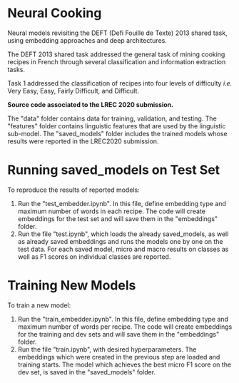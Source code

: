 # Neural Cooking

Neural models revisiting the DEFT (Defi Fouille de Texte) 2013 shared task, using embedding approaches and deep architectures. 

The DEFT 2013 shared task addressed the general task of mining cooking recipes in French through several classification and information extraction tasks. 

Task 1 addressed the classification of recipes into four levels of difficulty *i.e.* Very Easy, Easy, Fairly Difficult, and Difficult. 

**Source code associated to the LREC 2020 submission.**

The "data" folder contains data for training, validation, and testing.
The "features" folder contains linguistic features that are used by the linguistic sub-model.
The "saved_models" folder includes the trained models whose results were reported in the LREC2020 submission.

# Running saved_models on Test Set

To reproduce the results of reported models:

1. Run the "test_embedder.ipynb". In this file, define embedding type and maximum number of words in each recipe. The code will create embeddings for the test set and will save them in the "embeddings" folder.
2. Run the file "test.ipynb", which loads the already saved_models, as well as already saved embeddings and runs the models one by one on the test data. For each saved model, micro and macro results on classes as well as F1 scores on individual classes are reported.

# Training New Models

To train a new model:

1. Run the "train_embedder.ipynb". In this file, define embedding type and maximum number of words per recipe. The code will create embeddings for the training and dev sets and will save them in the "embeddings" folder.
2. Run the file "train.ipynb", with desired hyperparameters. The embeddings which were created in the previous step are loaded and training starts. The model which achieves the best micro F1 score on the dev set, is saved in the "saved_models" folder.